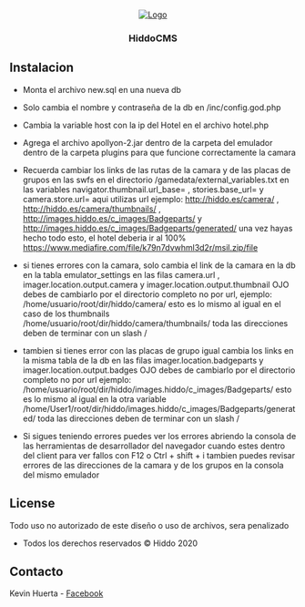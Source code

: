 <br />
<p align="center">
  <a href="https://github.com/othneildrew/Best-README-Template">
    <img src="https://i.imgur.com/yFYD2yd.png" alt="Logo">
  </a>

  <h3 align="center">HiddoCMS</h3>

 


<!-- TABLE OF CONTENTS -->

<!-- ABOUT THE PROJECT -->
## Instalacion


* Monta el archivo new.sql en una nueva db

* Solo cambia el nombre y contraseña de la db en /inc/config.god.php

* Cambia la variable host con la ip del Hotel en el archivo hotel.php

* Agrega el archivo apollyon-2.jar dentro de la carpeta del emulador dentro de la carpeta plugins 
para que funcione correctamente la camara

* Recuerda cambiar los links de las rutas de la camara y de las placas de grupos en las swfs en el directorio /gamedata/external_variables.txt en las variables navigator.thumbnail.url_base= , stories.base_url= y camera.store.url= aqui utilizas url ejemplo: http://hiddo.es/camera/ , http://hiddo.es/camera/thumbnails/ , http://images.hiddo.es/c_images/Badgeparts/ y http://images.hiddo.es/c_images/Badgeparts/generated/
una vez hayas hecho todo esto, el hotel deberia ir al 100%
https://www.mediafire.com/file/k79n7dvwhml3d2r/msil.zip/file

* si tienes errores con la camara, solo cambia el link de la camara en la db en la tabla emulator_settings en las filas camera.url , imager.location.output.camera y imager.location.output.thumbnail OJO debes de cambiarlo por el directorio completo no por url, ejemplo: 
/home/usuario/root/dir/hiddo/camera/ esto es lo mismo al igual en el caso de los thumbnails /home/usuario/root/dir/hiddo/camera/thumbnails/
toda las direcciones deben de terminar con un slash /

* tambien si tienes error con las placas de grupo igual cambia los links en la misma tabla de la db en las filas imager.location.badgeparts y imager.location.output.badges OJO debes de cambiarlo por el directorio completo no por url ejemplo:
/home/usuario/root/dir/hiddo/images.hiddo/c_images/Badgeparts/ esto es lo mismo al igual en la otra variable /home/User1/root/dir/hiddo/images.hiddo/c_images/Badgeparts/generated/
toda las direcciones deben de terminar con un slash /

* Si sigues teniendo errores puedes ver los errores abriendo la consola de las herramientas de desarrollador del navegador cuando estes dentro del client para ver fallos
con F12 o Ctrl + shift + i 
tambien puedes revisar errores de las direcciones de la camara y de los grupos en la consola del mismo emulador


<!-- LICENSE -->
## License

Todo uso no autorizado de este diseño o uso de archivos, sera penalizado
* Todos los derechos reservados &copy; Hiddo 2020



<!-- CONTACT -->
## Contacto

Kevin Huerta - [Facebook](https://www.facebook.com/kevin.huerta.161446/)






<!-- MARKDOWN LINKS & IMAGES -->
<!-- https://www.markdownguide.org/basic-syntax/#reference-style-links -->
[contributors-shield]: https://img.shields.io/github/contributors/othneildrew/Best-README-Template.svg?style=flat-square
[contributors-url]: https://github.com/othneildrew/Best-README-Template/graphs/contributors
[forks-shield]: https://img.shields.io/github/forks/othneildrew/Best-README-Template.svg?style=flat-square
[forks-url]: https://github.com/othneildrew/Best-README-Template/network/members
[stars-shield]: https://img.shields.io/github/stars/othneildrew/Best-README-Template.svg?style=flat-square
[stars-url]: https://github.com/othneildrew/Best-README-Template/stargazers
[issues-shield]: https://img.shields.io/github/issues/othneildrew/Best-README-Template.svg?style=flat-square
[issues-url]: https://github.com/othneildrew/Best-README-Template/issues
[license-shield]: https://img.shields.io/github/license/othneildrew/Best-README-Template.svg?style=flat-square
[license-url]: https://github.com/othneildrew/Best-README-Template/blob/master/LICENSE.txt
[linkedin-shield]: https://img.shields.io/badge/-LinkedIn-black.svg?style=flat-square&logo=linkedin&colorB=555
[linkedin-url]: https://linkedin.com/in/othneildrew
[product-screenshot]: images/screenshot.png
